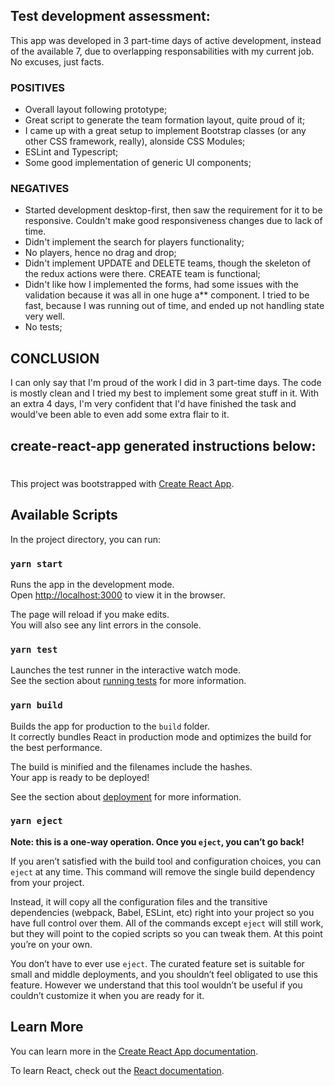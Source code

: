 ## Test development assessment:

This app was developed in 3 part-time days of active development, instead of the available 7, due to overlapping responsabilities with my current job. No excuses, just facts.

### POSITIVES

- Overall layout following prototype;
- Great script to generate the team formation layout, quite proud of it;
- I came up with a great setup to implement Bootstrap classes (or any other CSS framework, really), alonside CSS Modules;
- ESLint and Typescript;
- Some good implementation of generic UI components;

### NEGATIVES

- Started development desktop-first, then saw the requirement for it to be responsive. Couldn't make good responsiveness changes due to lack of time.
- Didn't implement the search for players functionality;
- No players, hence no drag and drop;
- Didn't implement UPDATE and DELETE teams, though the skeleton of the redux actions were there. CREATE team is functional;
- Didn't like how I implemented the forms, had some issues with the validation because it was all in one huge a\*\* component. I tried to be fast, because I was running out of time, and ended up not handling state very well.
- No tests;

## CONCLUSION

I can only say that I'm proud of the work I did in 3 part-time days. The code is mostly clean and I tried my best to implement some great stuff in it. With an extra 4 days, I'm very confident that I'd have finished the task and would've been able to even add some extra flair to it.

## create-react-app generated instructions below:

#

This project was bootstrapped with [Create React App](https://github.com/facebook/create-react-app).

## Available Scripts

In the project directory, you can run:

### `yarn start`

Runs the app in the development mode.<br />
Open [http://localhost:3000](http://localhost:3000) to view it in the browser.

The page will reload if you make edits.<br />
You will also see any lint errors in the console.

### `yarn test`

Launches the test runner in the interactive watch mode.<br />
See the section about [running tests](https://facebook.github.io/create-react-app/docs/running-tests) for more information.

### `yarn build`

Builds the app for production to the `build` folder.<br />
It correctly bundles React in production mode and optimizes the build for the best performance.

The build is minified and the filenames include the hashes.<br />
Your app is ready to be deployed!

See the section about [deployment](https://facebook.github.io/create-react-app/docs/deployment) for more information.

### `yarn eject`

**Note: this is a one-way operation. Once you `eject`, you can’t go back!**

If you aren’t satisfied with the build tool and configuration choices, you can `eject` at any time. This command will remove the single build dependency from your project.

Instead, it will copy all the configuration files and the transitive dependencies (webpack, Babel, ESLint, etc) right into your project so you have full control over them. All of the commands except `eject` will still work, but they will point to the copied scripts so you can tweak them. At this point you’re on your own.

You don’t have to ever use `eject`. The curated feature set is suitable for small and middle deployments, and you shouldn’t feel obligated to use this feature. However we understand that this tool wouldn’t be useful if you couldn’t customize it when you are ready for it.

## Learn More

You can learn more in the [Create React App documentation](https://facebook.github.io/create-react-app/docs/getting-started).

To learn React, check out the [React documentation](https://reactjs.org/).
